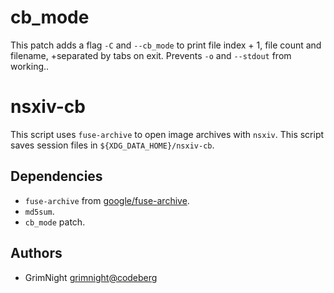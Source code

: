 # cb\_mode

This patch adds a flag `-C` and `--cb_mode` to print file index + 1, file count and filename,
+separated by tabs on exit. Prevents `-o` and `--stdout` from working..

# nsxiv-cb

This script uses `fuse-archive` to open image archives with `nsxiv`.
This script saves session files in `${XDG_DATA_HOME}/nsxiv-cb`.

## Dependencies

* `fuse-archive` from [google/fuse-archive].
* `md5sum`.
* `cb_mode` patch.

[google/fuse-archive]: https://github.com/google/fuse-archive

## Authors

* GrimNight <grimnight@codeberg>
